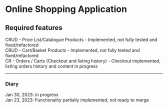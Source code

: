 # Online Shopping Application 

## Required features
CRUD - Price List/Catalogue Products  - Implemented, not fully tested and fixed/refactored  
CRUD - Cart/Basket Products           - Implemented, not fully tested and fixed/refactored  
CR   - Orders / Carts (Checkout and listing history) - Checkout implemented, listing orders history and content in progress

---
### Diary  
Jan 30, 2023: in progress  
Jan 23, 2023: Functionality partially implemented, not ready to merge  

